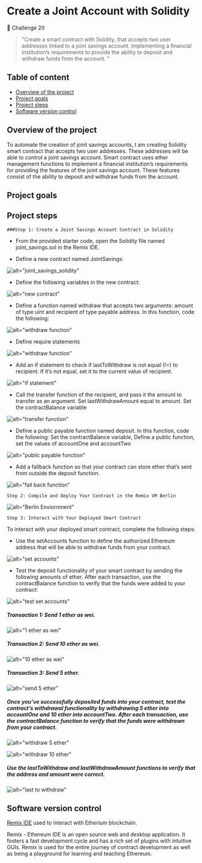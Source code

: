 
# Create a Joint Account with Solidity

📌 Challenge 20

> "Create a smart contract with Solidity, that accepts two user addresses linked to a joint savings account. Implementing a financial institution’s requirements to provide the ability to deposit and withdraw funds from the account.
"


## Table of content
- [Overview of the project](https://github.com/RichieGarafola/ASU-FinTech-Python/edit/main/20_Solidity/jointAccount_README.md#overview-of-the-project) 
- [Project goals](https://github.com/RichieGarafola/ASU-FinTech-Python/edit/main/20_Solidity/jointAccount_README.md#project-goals)
- [Project steps](https://github.com/RichieGarafola/ASU-FinTech-Python/edit/main/20_Solidity/jointAccount_README.md#project-steps)
- [Software version control](https://github.com/RichieGarafola/ASU-FinTech-Python/edit/main/20_Solidity/jointAccount_README.md#software-version-control)



## Overview of the project 

To automate the creation of joint savings accounts, I am creating Solidity smart contract that accepts two user addresses. These addresses will be able to control a joint savings account. Smart contract uses ether management functions to implement a financial institution’s requirements for providing the features of the joint savings account. These features consist of the ability to deposit and withdraw funds from the account.

## Project goals




## Project steps 

    ###Step 1: Create a Joint Savings Account Contract in Solidity
   

* From the provided starter code, open the Solidity file named joint_savings.sol in the Remix IDE.

* Define a new contract named JointSavings:



![alt="joint_savings_solidity"](https://github.com/RichieGarafola/ASU-FinTech-Python/blob/main/20_Solidity/images/joint_savings_solidity.png)

* Define the following variables in the new contract:



![alt="new contract"](https://github.com/RichieGarafola/ASU-FinTech-Python/blob/main/20_Solidity/images/new_contract.png)

* Define a function named withdraw that accepts two arguments: amount of type uint and recipient of type payable address. In this function, code the following:



![alt="withdraw function"](https://github.com/RichieGarafola/ASU-FinTech-Python/blob/main/20_Solidity/images/withdraw_function.png)

* Define require statements



![alt="withdraw function"](https://github.com/RichieGarafola/ASU-FinTech-Python/blob/main/20_Solidity/images/require_statement.png)


* Add an if statement to check if lastToWithdraw is not equal (!=) to recipient. If it’s not equal, set it to the current value of recipient.



![alt="if statement"](https://github.com/RichieGarafola/ASU-FinTech-Python/blob/main/20_Solidity/images/if_statement.png)

* Call the transfer function of the recipient, and pass it the amount to transfer as an argument. Set lastWithdrawAmount equal to amount. Set the contractBalance variable 



![alt="transfer function"](https://github.com/RichieGarafola/ASU-FinTech-Python/blob/main/20_Solidity/images/transfer_function.png)

* Define a public payable function named deposit. In this function, code the following: Set the contractBalance variable, Define a public function, set the values of accountOne and accountTwo 



![alt="public payable function"](https://github.com/RichieGarafola/ASU-FinTech-Python/blob/main/20_Solidity/images/public_payable_function.png)

* Add a fallback function so that your contract can store ether that’s sent from outside the deposit function.



![alt="fall back function"](https://github.com/RichieGarafola/ASU-FinTech-Python/blob/main/20_Solidity/images/fallback_function.png)

    Step 2: Compile and Deploy Your Contract in the Remix VM Berlin



![alt="Berlin Enviornment"](https://github.com/RichieGarafola/ASU-FinTech-Python/blob/main/20_Solidity/images/berlin_enviornment.png)
    
    Step 3: Interact with Your Deployed Smart Contract

To interact with your deployed smart contract, complete the following steps:

* Use the setAccounts function to define the authorized Ethereum address that will be able to withdraw funds from your contract.



![alt="set accounts"](https://github.com/RichieGarafola/ASU-FinTech-Python/blob/main/20_Solidity/images/set_accounts.png)

* Test the deposit functionality of your smart contract by sending the following amounts of ether. After each transaction, use the contractBalance function to verify that the funds were added to your contract:



![alt="test set accounts"](https://github.com/RichieGarafola/ASU-FinTech-Python/blob/main/20_Solidity/images/test_setaccounts.png)

##### Transaction 1: Send 1 ether as wei.



![alt="1 ether as wei"](https://github.com/RichieGarafola/ASU-FinTech-Python/blob/main/20_Solidity/images/1eth_as_wei.png)

##### Transaction 2: Send 10 ether as wei.



![alt="10 ether as wei"](https://github.com/RichieGarafola/ASU-FinTech-Python/blob/main/20_Solidity/images/10eth_as_wei.png)


##### Transaction 3: Send 5 ether.



![alt="send 5 ether"](https://github.com/RichieGarafola/ASU-FinTech-Python/blob/main/20_Solidity/images/send_5eth.png)

##### Once you’ve successfully deposited funds into your contract, test the contract’s withdrawal functionality by withdrawing 5 ether into accountOne and 10 ether into accountTwo. After each transaction, use the contractBalance function to verify that the funds were withdrawn from your contract. 



![alt="withdraw 5 ether"](https://github.com/RichieGarafola/ASU-FinTech-Python/blob/main/20_Solidity/images/withdraw_5eth.png)



![alt="withdraw 10 ether"](https://github.com/RichieGarafola/ASU-FinTech-Python/blob/main/20_Solidity/images/withdraw_10eth.png)

##### Use the lastToWithdraw and lastWithdrawAmount functions to verify that the address and amount were correct.



![alt="last to withdraw"](https://github.com/RichieGarafola/ASU-FinTech-Python/blob/main/20_Solidity/images/lastToWithdraw.png)


## Software version control

[Remix IDE](https://remix.ethereum.org) used to interact with Etherium blockchain.

Remix - Ethereum IDE is an open source web and desktop application. It fosters a fast development cycle and has a rich set of plugins with intuitive GUIs. Remix is used for the entire journey of contract development as well as being a playground for learning and teaching Ethereum.

